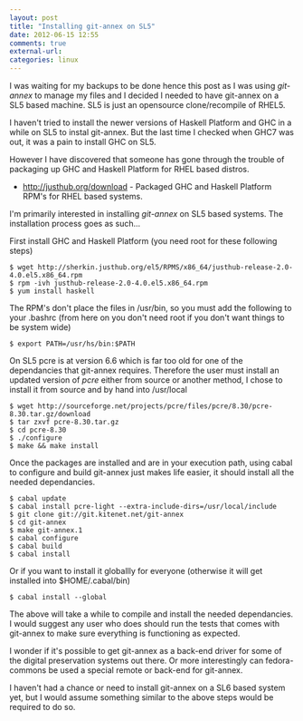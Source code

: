 ```yaml
---
layout: post
title: "Installing git-annex on SL5"
date: 2012-06-15 12:55
comments: true
external-url: 
categories: linux
---
```


I was waiting for my backups to be done hence this post as I was using
_git-annex_ to manage my files and I decided I needed to have
git-annex on a SL5 based machine. SL5 is just an opensource
clone/recompile of RHEL5.

I haven't tried to install the newer versions of Haskell Platform and
GHC in a while on SL5 to instal git-annex. But the last time I checked
when GHC7 was out, it was a pain to install GHC on SL5.

However I have discovered that someone has gone through the trouble of
packaging up GHC and Haskell Platform for RHEL based distros.

* <http://justhub.org/download> - Packaged GHC and Haskell Platform
  RPM's for RHEL based systems.

I'm primarily interested in installing _git-annex_ on SL5 based
systems. The installation process goes as such...

First install GHC and Haskell Platform (you need root for these
following steps)

    $ wget http://sherkin.justhub.org/el5/RPMS/x86_64/justhub-release-2.0-4.0.el5.x86_64.rpm
    $ rpm -ivh justhub-release-2.0-4.0.el5.x86_64.rpm
    $ yum install haskell

The RPM's don't place the files in /usr/bin, so you must add the
following to your .bashrc (from here on you don't need root if you
don't want things to be system wide)

    $ export PATH=/usr/hs/bin:$PATH

On SL5 pcre is at version 6.6 which is far too old for one of the
dependancies that git-annex requires. Therefore the user must install
an updated version of _pcre_ either from source or another method, I
chose to install it from source and by hand into /usr/local

    $ wget http://sourceforge.net/projects/pcre/files/pcre/8.30/pcre-8.30.tar.gz/download
    $ tar zxvf pcre-8.30.tar.gz
    $ cd pcre-8.30
    $ ./configure
    $ make && make install

Once the packages are installed and are in your execution path, using
cabal to configure and build git-annex just makes life easier, it
should install all the needed dependancies.

    $ cabal update
    $ cabal install pcre-light --extra-include-dirs=/usr/local/include
    $ git clone git://git.kitenet.net/git-annex
    $ cd git-annex
    $ make git-annex.1
    $ cabal configure
    $ cabal build
    $ cabal install
    
Or if you want to install it globallly for everyone (otherwise it will
get installed into $HOME/.cabal/bin)

    $ cabal install --global

The above will take a while to compile and install the needed
dependancies. I would suggest any user who does should run the tests
that comes with git-annex to make sure everything is functioning as
expected.

I wonder if it's possible to get git-annex as a back-end driver for
some of the digital preservation systems out there. Or more
interestingly can fedora-commons be used a special remote or back-end
for git-annex.

I haven't had a chance or need to install git-annex on a SL6 based
system yet, but I would assume something similar to the above steps
would be required to do so.
